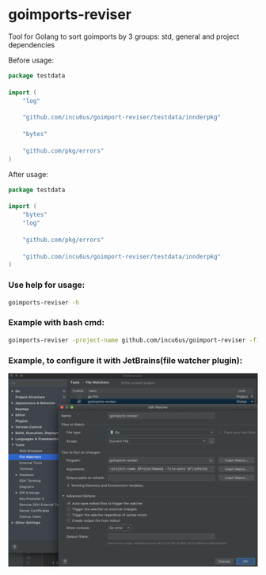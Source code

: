 # goimports-reviser

Tool for Golang to sort goimports by 3 groups: std, general and project dependencies

Before usage:
```go
package testdata

import (
	"log"

	"github.com/incu6us/goimport-reviser/testdata/innderpkg"

	"bytes"

	"github.com/pkg/errors"
)
``` 

After usage:
```go
package testdata

import (
	"bytes"
	"log"
	
	"github.com/pkg/errors"
	
	"github.com/incu6us/goimport-reviser/testdata/innderpkg"
)
```

### Use help for usage:
```bash
goimports-reviser -h
```

### Example with bash cmd:
```bash
goimports-reviser -project-name github.com/incu6us/goimport-reviser -file-path ./reviser/reviser.go 
```

### Example, to configure it with JetBrains(file watcher plugin):
![example](./images/image.png)
